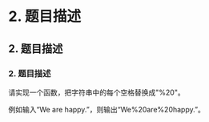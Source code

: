 # 2. 题目描述
## 2. 题目描述
### 2. 题目描述

请实现一个函数，把字符串中的每个空格替换成"%20"。

例如输入“We are happy.”，则输出“We%20are%20happy.”。
